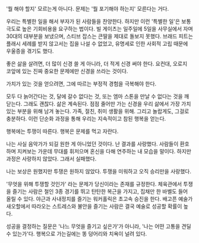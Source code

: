 '뭘 해야 할지' 모르는게 아니다.
문제는 '뭘 포기해야 하는지' 모른다는 거다.

우리는 특별한 일을 해서 부자가 된 사람들을 찬양한다.
하지만 이런 '특별한 일'은 보통 극도로 높은 기회비용을 요구하는 법이다.
빌 게이츠는 일주일에 5일을 사무실에서 자며 30대의 대부분을 보냈으며,
스티브 잡스는 큰딸을 제대로 돌보지 못했다.
브래드 피트는 플래시 세례를 받지 않고서는 집을 나설 수 없었고,
유명세로 인한 사회적 고립 때문에 우울증을 겪기도 했다.

좋은 삶을 살려면, 더 많이 신경 쓸 게 아니라, 더 적게 신경 써야 한다.
요컨대, 오로지 코앞에 있는 진짜 중요한 문제에만 신경을 쓰라는 것이다.

가치가 있는 것을 얻으려면, 그에 따르는 부정적 경험을 극복해야 한다.

모두 다 늙어간다는 것, 달에 갈수 없다는 것, 또는 엠마 스톤을 만날 수 없다는 것을 깨닫는다.
그래도 괜찮다. 삶은 계속된다. 점점 줄어만 가는 신경을 우리 삶에서 가장 가치 있는 부분을 위해
남겨 놓는다. 가족, 절친, 취미 생활을 위해. 그리고 놀랍게도, 그걸로 충분하다.
이런 단순화 과정을 통해 우리는 지속적이고 참된 행복을 얻는다.

행복에는 투쟁이 따른다. 행복은 문제를 먹고 자란다.

나는 사실 음악가가 되길 원한 게 아니었던 것이다.
난 결과를 사랑했다. 사람들이 환호하며 지켜보는 가운데 무대를 휘저으며 혼신을 다해 연주하는
내 모습을 말이다. 하지만 과정은 사랑하지 않았다. 그래서 실패했다.

나는 보상은 원했지만 투쟁은 원하지 않았다. 투쟁을 미워하고 오직 승리만을 사랑했다.

'무엇을 위해 투쟁할 것인가' 라는 문제가 당신이라는 존재를 규정한다. 체육관에서 투쟁을 즐기는 사람은
철인 3종 경기를 뛰고 탄탄한 복근을 가지고, 집채만 한 바벨도 들어 올릴 수 있다. 야근과 사내정치를 즐기는
워커홀릭은 초고속 승진을 한다. 배고픈 예술가 새오할에서 따라오는 스트레스와 불안을 즐기는 사람은 결국 예술로
성공할 확률이 높다.

성공을 결정하는 질문은 '나느 무엇을 즐기고 싶은가'가 아니라, '나는 어떤 고통을 견딜 수 있는가'다.
행복으로 가는길에는 똥 덩어리와 치욕이 널려 있다.

